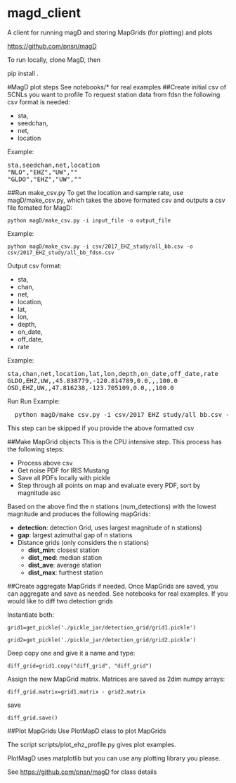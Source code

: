 # magd_client
A client for running magD and storing MapGrids (for plotting) and plots

https://github.com/pnsn/magD

To run locally, clone MagD, then

pip install .

#MagD plot steps
See notebooks/* for real examples
##Create initial csv of SCNLs you want to profile
To request station data from fdsn the following csv format is needed:
* sta,
* seedchan,
* net,
* location

Example:
<pre>
sta,seedchan,net,location
"NLO","EHZ","UW",""
"GLDO","EHZ","UW",""
</pre>
##Run make_csv.py
To get the location and sample rate, use magD/make_csv.py, which takes the above
formated csv and outputs a csv file fomated for MagD:

`python magD/make_csv.py -i input_file -o output_file`

Example:

`python magD/make_csv.py -i csv/2017_EHZ_study/all_bb.csv -o csv/2017_EHZ_study/all_bb_fdsn.csv`

Output csv format:

* sta,
* chan,
* net,
* location,
* lat,
* lon,
* depth,
* on_date,
* off_date,
* rate

Example:
<pre>
sta,chan,net,location,lat,lon,depth,on_date,off_date,rate
GLDO,EHZ,UW,,45.838779,-120.814789,0.0,,,100.0
OSD,EHZ,UW,,47.816238,-123.705109,0.0,,,100.0
</pre>

Run
Run Example:

<pre>
  python magD/make_csv.py -i csv/2017_EHZ_study/all_bb.csv -o csv/2017_EHZ_study/all_bb_fdsn.csv
</pre>

This step can be skipped if you provide the above formatted csv

##Make MapGrid objects
This is the CPU intensive step. This process has the following steps:

* Process above csv
* Get noise PDF for IRIS Mustang
* Save all PDFs locally with pickle
* Step through all points on map and evaluate every PDF, sort by magnitude asc

Based on the above find the n stations (num_detections) with the lowest magnitude and produces the following mapGrids:
  * **detection**: detection Grid, uses largest magnitude of n stations)
  * **gap**: largest azimuthal gap of n stations
  * Distance grids (only considers the n stations)
    * **dist_min**: closest station
    * **dist_med**: median station
    * **dist_ave**: average station
    * **dist_max**: furthest station

  ##Create aggregate MapGrids if needed.
  Once MapGrids are saved, you can aggregate and save as needed. See notebooks for real examples. If you would like to diff two detection grids

  Instantiate both:

  `grid1=get_pickle('./pickle_jar/detection_grid/grid1.pickle')`

  `grid2=get_pickle('./pickle_jar/detection_grid/grid2.pickle')`

  Deep copy one and give it a name and type:

  `diff_grid=grid1.copy("diff_grid", "diff_grid")`

  Assign the new MapGrid matrix. Matrices are saved as 2dim numpy arrays:

  `diff_grid.matrix=grid1.matrix - grid2.matrix`

  save

  `diff_grid.save()`

##Plot MapGrids
Use PlotMapD class to plot MapGrids

The script scripts/plot_ehz_profile.py gives plot examples.

PlotMagD uses matplotlib but you can use any plotting library you please.

See https://github.com/pnsn/magD for class details
